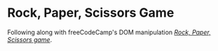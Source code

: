 # Rock, Paper, Scissors Game
Following along with freeCodeCamp's DOM manipulation _[Rock, Paper, Scissors game](https://www.freecodecamp.org/learn/javascript-algorithms-and-data-structures-v8/#review-dom-manipulation-by-building-a-rock-paper-scissors-game)_.
